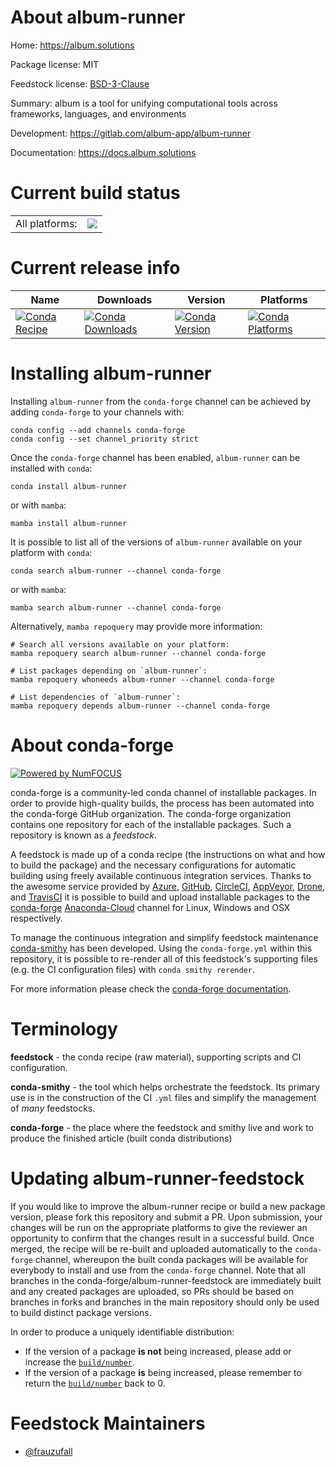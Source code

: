 About album-runner
==================

Home: https://album.solutions

Package license: MIT

Feedstock license: [BSD-3-Clause](https://github.com/conda-forge/album-runner-feedstock/blob/main/LICENSE.txt)

Summary: album is a tool for unifying computational tools across frameworks, languages, and environments

Development: https://gitlab.com/album-app/album-runner

Documentation: https://docs.album.solutions

Current build status
====================


<table><tr><td>All platforms:</td>
    <td>
      <a href="https://dev.azure.com/conda-forge/feedstock-builds/_build/latest?definitionId=16460&branchName=main">
        <img src="https://dev.azure.com/conda-forge/feedstock-builds/_apis/build/status/album-runner-feedstock?branchName=main">
      </a>
    </td>
  </tr>
</table>

Current release info
====================

| Name | Downloads | Version | Platforms |
| --- | --- | --- | --- |
| [![Conda Recipe](https://img.shields.io/badge/recipe-album--runner-green.svg)](https://anaconda.org/conda-forge/album-runner) | [![Conda Downloads](https://img.shields.io/conda/dn/conda-forge/album-runner.svg)](https://anaconda.org/conda-forge/album-runner) | [![Conda Version](https://img.shields.io/conda/vn/conda-forge/album-runner.svg)](https://anaconda.org/conda-forge/album-runner) | [![Conda Platforms](https://img.shields.io/conda/pn/conda-forge/album-runner.svg)](https://anaconda.org/conda-forge/album-runner) |

Installing album-runner
=======================

Installing `album-runner` from the `conda-forge` channel can be achieved by adding `conda-forge` to your channels with:

```
conda config --add channels conda-forge
conda config --set channel_priority strict
```

Once the `conda-forge` channel has been enabled, `album-runner` can be installed with `conda`:

```
conda install album-runner
```

or with `mamba`:

```
mamba install album-runner
```

It is possible to list all of the versions of `album-runner` available on your platform with `conda`:

```
conda search album-runner --channel conda-forge
```

or with `mamba`:

```
mamba search album-runner --channel conda-forge
```

Alternatively, `mamba repoquery` may provide more information:

```
# Search all versions available on your platform:
mamba repoquery search album-runner --channel conda-forge

# List packages depending on `album-runner`:
mamba repoquery whoneeds album-runner --channel conda-forge

# List dependencies of `album-runner`:
mamba repoquery depends album-runner --channel conda-forge
```


About conda-forge
=================

[![Powered by
NumFOCUS](https://img.shields.io/badge/powered%20by-NumFOCUS-orange.svg?style=flat&colorA=E1523D&colorB=007D8A)](https://numfocus.org)

conda-forge is a community-led conda channel of installable packages.
In order to provide high-quality builds, the process has been automated into the
conda-forge GitHub organization. The conda-forge organization contains one repository
for each of the installable packages. Such a repository is known as a *feedstock*.

A feedstock is made up of a conda recipe (the instructions on what and how to build
the package) and the necessary configurations for automatic building using freely
available continuous integration services. Thanks to the awesome service provided by
[Azure](https://azure.microsoft.com/en-us/services/devops/), [GitHub](https://github.com/),
[CircleCI](https://circleci.com/), [AppVeyor](https://www.appveyor.com/),
[Drone](https://cloud.drone.io/welcome), and [TravisCI](https://travis-ci.com/)
it is possible to build and upload installable packages to the
[conda-forge](https://anaconda.org/conda-forge) [Anaconda-Cloud](https://anaconda.org/)
channel for Linux, Windows and OSX respectively.

To manage the continuous integration and simplify feedstock maintenance
[conda-smithy](https://github.com/conda-forge/conda-smithy) has been developed.
Using the ``conda-forge.yml`` within this repository, it is possible to re-render all of
this feedstock's supporting files (e.g. the CI configuration files) with ``conda smithy rerender``.

For more information please check the [conda-forge documentation](https://conda-forge.org/docs/).

Terminology
===========

**feedstock** - the conda recipe (raw material), supporting scripts and CI configuration.

**conda-smithy** - the tool which helps orchestrate the feedstock.
                   Its primary use is in the construction of the CI ``.yml`` files
                   and simplify the management of *many* feedstocks.

**conda-forge** - the place where the feedstock and smithy live and work to
                  produce the finished article (built conda distributions)


Updating album-runner-feedstock
===============================

If you would like to improve the album-runner recipe or build a new
package version, please fork this repository and submit a PR. Upon submission,
your changes will be run on the appropriate platforms to give the reviewer an
opportunity to confirm that the changes result in a successful build. Once
merged, the recipe will be re-built and uploaded automatically to the
`conda-forge` channel, whereupon the built conda packages will be available for
everybody to install and use from the `conda-forge` channel.
Note that all branches in the conda-forge/album-runner-feedstock are
immediately built and any created packages are uploaded, so PRs should be based
on branches in forks and branches in the main repository should only be used to
build distinct package versions.

In order to produce a uniquely identifiable distribution:
 * If the version of a package **is not** being increased, please add or increase
   the [``build/number``](https://docs.conda.io/projects/conda-build/en/latest/resources/define-metadata.html#build-number-and-string).
 * If the version of a package **is** being increased, please remember to return
   the [``build/number``](https://docs.conda.io/projects/conda-build/en/latest/resources/define-metadata.html#build-number-and-string)
   back to 0.

Feedstock Maintainers
=====================

* [@frauzufall](https://github.com/frauzufall/)

